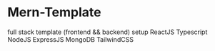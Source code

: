 # Mern-Template

full stack template (frontend && backend) setup 
ReactJS
Typescript
NodeJS
ExpressJS
MongoDB
TailwindCSS

